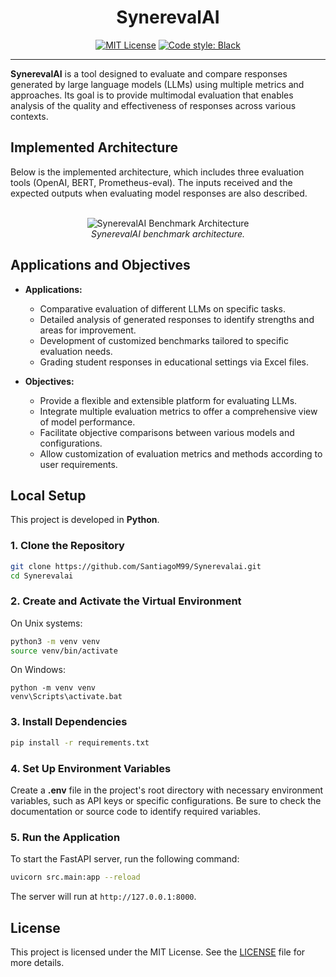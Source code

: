<h1 align="center">SynerevalAI</h1>

<p align="center">
  <a href="https://opensource.org/licenses/MIT"><img src="https://img.shields.io/badge/license-MIT-green" alt="MIT License"></a>
  <a href="https://github.com/psf/black"><img src="https://img.shields.io/badge/code%20style-black-000000.svg" alt="Code style: Black"></a>
</p>

---

**SynerevalAI** is a tool designed to evaluate and compare responses generated by large language models (LLMs) using multiple metrics and approaches. Its goal is to provide multimodal evaluation that enables analysis of the quality and effectiveness of responses across various contexts.

## Implemented Architecture

Below is the implemented architecture, which includes three evaluation tools (OpenAI, BERT, Prometheus-eval). The inputs received and the expected outputs when evaluating model responses are also described.

<p align="center">
  <br>
  <img src="https://github.com/user-attachments/assets/679217d2-fc11-4a67-bb8a-ece795663a4a" alt="SynerevalAI Benchmark Architecture">
  <br>
  <em>SynerevalAI benchmark architecture.</em>
</p>

## Applications and Objectives

- **Applications:**
  - Comparative evaluation of different LLMs on specific tasks.
  - Detailed analysis of generated responses to identify strengths and areas for improvement.
  - Development of customized benchmarks tailored to specific evaluation needs.
  - Grading student responses in educational settings via Excel files.

- **Objectives:**
  - Provide a flexible and extensible platform for evaluating LLMs.
  - Integrate multiple evaluation metrics to offer a comprehensive view of model performance.
  - Facilitate objective comparisons between various models and configurations.
  - Allow customization of evaluation metrics and methods according to user requirements.

## Local Setup

This project is developed in **Python**.

### 1. Clone the Repository

```bash
git clone https://github.com/SantiagoM99/Synerevalai.git
cd Synerevalai
```

### 2. Create and Activate the Virtual Environment

On Unix systems:

```bash
python3 -m venv venv
source venv/bin/activate
```

On Windows:

```batch
python -m venv venv
venv\Scripts\activate.bat
```

### 3. Install Dependencies

```bash
pip install -r requirements.txt
```

### 4. Set Up Environment Variables

Create a **.env** file in the project's root directory with necessary environment variables, such as API keys or specific configurations. Be sure to check the documentation or source code to identify required variables.

### 5. Run the Application

To start the FastAPI server, run the following command:

```bash
uvicorn src.main:app --reload
```

The server will run at `http://127.0.0.1:8000`.

## License

This project is licensed under the MIT License. See the [LICENSE](https://github.com/SantiagoM99/Synerevalai/blob/main/LICENSE) file for more details.


